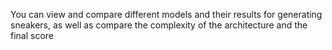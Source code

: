 You can view and compare different models and their results for generating sneakers, as well as compare the complexity of the architecture and the final score
